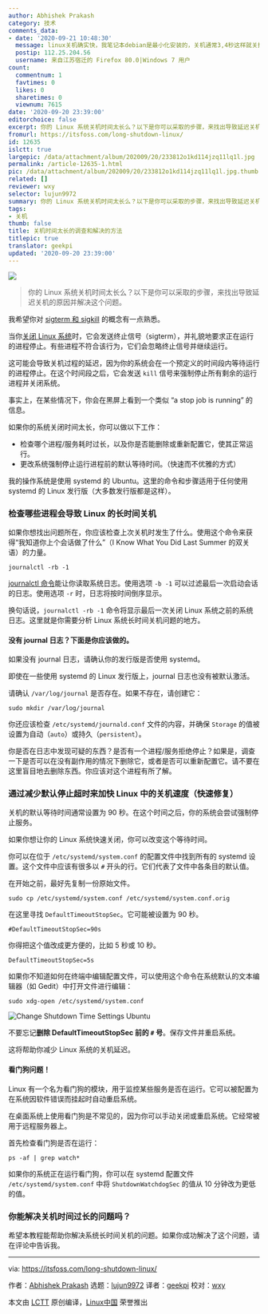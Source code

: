 ```yaml
---
author: Abhishek Prakash
category: 技术
comments_data:
- date: '2020-09-21 10:48:30'
  message: linux关机确实快，我笔记本debian是最小化安装的，关机通常3,4秒这样就关掉了。
  postip: 112.25.204.56
  username: 来自江苏宿迁的 Firefox 80.0|Windows 7 用户
count:
  commentnum: 1
  favtimes: 0
  likes: 0
  sharetimes: 0
  viewnum: 7615
date: '2020-09-20 23:39:00'
editorchoice: false
excerpt: 你的 Linux 系统关机时间太长么？以下是你可以采取的步骤，来找出导致延迟关机的原因并解决这个问题。
fromurl: https://itsfoss.com/long-shutdown-linux/
id: 12635
islctt: true
largepic: /data/attachment/album/202009/20/233812o1kd114jzq11lq1l.jpg
permalink: /article-12635-1.html
pic: /data/attachment/album/202009/20/233812o1kd114jzq11lq1l.jpg.thumb.jpg
related: []
reviewer: wxy
selector: lujun9972
summary: 你的 Linux 系统关机时间太长么？以下是你可以采取的步骤，来找出导致延迟关机的原因并解决这个问题。
tags:
- 关机
thumb: false
title: 关机时间太长的调查和解决的方法
titlepic: true
translator: geekpi
updated: '2020-09-20 23:39:00'
---
```


![](/data/attachment/album/202009/20/233812o1kd114jzq11lq1l.jpg)



> 
> 你的 Linux 系统关机时间太长么？以下是你可以采取的步骤，来找出导致延迟关机的原因并解决这个问题。
> 
> 
> 


我希望你对 [sigterm 和 sigkill](https://linuxhandbook.com/sigterm-vs-sigkill/) 的概念有一点熟悉。


当你[关闭 Linux 系统](https://itsfoss.com/schedule-shutdown-ubuntu/)时，它会发送终止信号（sigterm），并礼貌地要求正在运行的进程停止。有些进程不符合该行为，它们会忽略终止信号并继续运行。


这可能会导致关机过程的延迟，因为你的系统会在一个预定义的时间段内等待运行的进程停止。在这个时间段之后，它会发送 `kill` 信号来强制停止所有剩余的运行进程并关闭系统。


事实上，在某些情况下，你会在黑屏上看到一个类似 “a stop job is running” 的信息。


如果你的系统关闭时间太长，你可以做以下工作：


* 检查哪个进程/服务耗时过长，以及你是否能删除或重新配置它，使其正常运行。
* 更改系统强制停止运行进程前的默认等待时间。（快速而不优雅的方式）


我的操作系统是使用 systemd 的 Ubuntu。这里的命令和步骤适用于任何使用 systemd 的 Linux 发行版（大多数发行版都是这样）。


### 检查哪些进程会导致 Linux 的长时间关机


如果你想找出问题所在，你应该检查上次关机时发生了什么。使用这个命令来获得“我知道你上个会话做了什么”（I Know What You Did Last Summer 的双关语）的力量。



```
journalctl -rb -1

```

[journalctl 命令](https://linuxhandbook.com/journalctl-command/)能让你读取系统日志。使用选项 `-b -1` 可以过滤最后一次启动会话的日志。使用选项 `-r` 时，日志将按时间倒序显示。


换句话说，`journalctl -rb -1` 命令将显示最后一次关闭 Linux 系统之前的系统日志。这里就是你需要分析 Linux 系统长时间关机问题的地方。


#### 没有 journal 日志？下面是你应该做的。


如果没有 journal 日志，请确认你的发行版是否使用 systemd。


即使在一些使用 systemd 的 Linux 发行版上，journal 日志也没有被默认激活。


请确认 `/var/log/journal` 是否存在。如果不存在，请创建它：



```
sudo mkdir /var/log/journal

```

你还应该检查 `/etc/systemd/journald.conf` 文件的内容，并确保 `Storage` 的值被设置为自动（`auto`）或持久（`persistent`）。


你是否在日志中发现可疑的东西？是否有一个进程/服务拒绝停止？如果是，调查一下是否可以在没有副作用的情况下删除它，或者是否可以重新配置它。请不要在这里盲目地去删除东西。你应该对这个进程有所了解。


### 通过减少默认停止超时来加快 Linux 中的关机速度（快速修复）


关机的默认等待时间通常设置为 90 秒。在这个时间之后，你的系统会尝试强制停止服务。


如果你想让你的 Linux 系统快速关闭，你可以改变这个等待时间。


你可以在位于 `/etc/systemd/system.conf` 的配置文件中找到所有的 systemd 设置。这个文件中应该有很多以 `#` 开头的行。它们代表了文件中各条目的默认值。


在开始之前，最好先复制一份原始文件。



```
sudo cp /etc/systemd/system.conf /etc/systemd/system.conf.orig

```

在这里寻找 `DefaultTimeoutStopSec`。它可能被设置为 90 秒。



```
#DefaultTimeoutStopSec=90s

```

你得把这个值改成更方便的，比如 5 秒或 10 秒。



```
DefaultTimeoutStopSec=5s

```

如果你不知道如何在终端中编辑配置文件，可以使用这个命令在系统默认的文本编辑器（如 Gedit）中打开文件进行编辑：



```
sudo xdg-open /etc/systemd/system.conf

```

![Change Shutdown Time Settings Ubuntu](/data/attachment/album/202009/20/234053lvi1j7d35tzjtjx7.png)


不要忘记**删除 DefaultTimeoutStopSec 前的 `#` 号**。保存文件并重启系统。


这将帮助你减少 Linux 系统的关机延迟。


#### 看门狗问题！


Linux 有一个名为看门狗的模块，用于监控某些服务是否在运行。它可以被配置为在系统因软件错误而挂起时自动重启系统。


在桌面系统上使用看门狗是不常见的，因为你可以手动关闭或重启系统。它经常被用于远程服务器上。


首先检查看门狗是否在运行：



```
ps -af | grep watch*

```

如果你的系统正在运行看门狗，你可以在 systemd 配置文件 `/etc/systemd/system.conf` 中将 `ShutdownWatchdogSec` 的值从 10 分钟改为更低的值。


### 你能解决关机时间过长的问题吗？


希望本教程能帮助你解决系统长时间关机的问题。如果你成功解决了这个问题，请在评论中告诉我。




---


via: https://itsfoss.com/long-shutdown-linux/


作者：[Abhishek Prakash](https://itsfoss.com/author/abhishek/) 选题：[lujun9972](https://github.com/lujun9972) 译者：[geekpi](https://github.com/geekpi) 校对：[wxy](https://github.com/wxy)


本文由 [LCTT](https://github.com/LCTT/TranslateProject) 原创编译，[Linux中国](https://linux.cn/) 荣誉推出